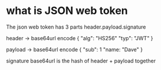 # what is JSON web token 

The json web token has 3 parts 
header.payload.signature 

header -> base64url encode 
{
    "alg": "HS256"
    "typ": "JWT"
}

payload -> base64url encode 
{
    "sub": 1
    "name: "Dave"
}

signature base64url is the hash of header + payload together